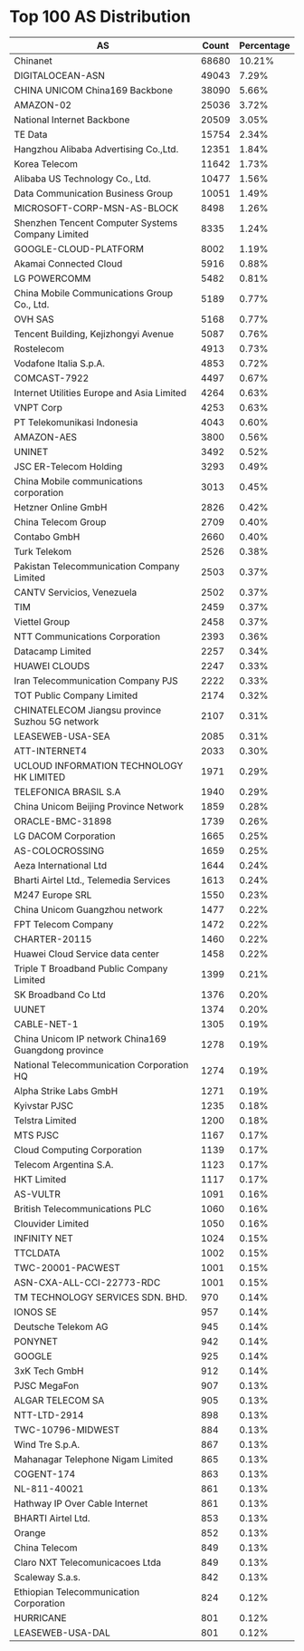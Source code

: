 # Top 100 AS Distribution
| AS | Count | Percentage |
|----|----|----|
| Chinanet | 68680 | 10.21% |
| DIGITALOCEAN-ASN | 49043 | 7.29% |
| CHINA UNICOM China169 Backbone | 38090 | 5.66% |
| AMAZON-02 | 25036 | 3.72% |
| National Internet Backbone | 20509 | 3.05% |
| TE Data | 15754 | 2.34% |
| Hangzhou Alibaba Advertising Co.,Ltd. | 12351 | 1.84% |
| Korea Telecom | 11642 | 1.73% |
| Alibaba US Technology Co., Ltd. | 10477 | 1.56% |
| Data Communication Business Group | 10051 | 1.49% |
| MICROSOFT-CORP-MSN-AS-BLOCK | 8498 | 1.26% |
| Shenzhen Tencent Computer Systems Company Limited | 8335 | 1.24% |
| GOOGLE-CLOUD-PLATFORM | 8002 | 1.19% |
| Akamai Connected Cloud | 5916 | 0.88% |
| LG POWERCOMM | 5482 | 0.81% |
| China Mobile Communications Group Co., Ltd. | 5189 | 0.77% |
| OVH SAS | 5168 | 0.77% |
| Tencent Building, Kejizhongyi Avenue | 5087 | 0.76% |
| Rostelecom | 4913 | 0.73% |
| Vodafone Italia S.p.A. | 4853 | 0.72% |
| COMCAST-7922 | 4497 | 0.67% |
| Internet Utilities Europe and Asia Limited | 4264 | 0.63% |
| VNPT Corp | 4253 | 0.63% |
| PT Telekomunikasi Indonesia | 4043 | 0.60% |
| AMAZON-AES | 3800 | 0.56% |
| UNINET | 3492 | 0.52% |
| JSC ER-Telecom Holding | 3293 | 0.49% |
| China Mobile communications corporation | 3013 | 0.45% |
| Hetzner Online GmbH | 2826 | 0.42% |
| China Telecom Group | 2709 | 0.40% |
| Contabo GmbH | 2660 | 0.40% |
| Turk Telekom | 2526 | 0.38% |
| Pakistan Telecommunication Company Limited | 2503 | 0.37% |
| CANTV Servicios, Venezuela | 2502 | 0.37% |
| TIM | 2459 | 0.37% |
| Viettel Group | 2458 | 0.37% |
| NTT Communications Corporation | 2393 | 0.36% |
| Datacamp Limited | 2257 | 0.34% |
| HUAWEI CLOUDS | 2247 | 0.33% |
| Iran Telecommunication Company PJS | 2222 | 0.33% |
| TOT Public Company Limited | 2174 | 0.32% |
| CHINATELECOM Jiangsu province Suzhou 5G network | 2107 | 0.31% |
| LEASEWEB-USA-SEA | 2085 | 0.31% |
| ATT-INTERNET4 | 2033 | 0.30% |
| UCLOUD INFORMATION TECHNOLOGY HK LIMITED | 1971 | 0.29% |
| TELEFONICA BRASIL S.A | 1940 | 0.29% |
| China Unicom Beijing Province Network | 1859 | 0.28% |
| ORACLE-BMC-31898 | 1739 | 0.26% |
| LG DACOM Corporation | 1665 | 0.25% |
| AS-COLOCROSSING | 1659 | 0.25% |
| Aeza International Ltd | 1644 | 0.24% |
| Bharti Airtel Ltd., Telemedia Services | 1613 | 0.24% |
| M247 Europe SRL | 1550 | 0.23% |
| China Unicom Guangzhou network | 1477 | 0.22% |
| FPT Telecom Company | 1472 | 0.22% |
| CHARTER-20115 | 1460 | 0.22% |
| Huawei Cloud Service data center | 1458 | 0.22% |
| Triple T Broadband Public Company Limited | 1399 | 0.21% |
| SK Broadband Co Ltd | 1376 | 0.20% |
| UUNET | 1374 | 0.20% |
| CABLE-NET-1 | 1305 | 0.19% |
| China Unicom IP network China169 Guangdong province | 1278 | 0.19% |
| National Telecommunication Corporation HQ | 1274 | 0.19% |
| Alpha Strike Labs GmbH | 1271 | 0.19% |
| Kyivstar PJSC | 1235 | 0.18% |
| Telstra Limited | 1200 | 0.18% |
| MTS PJSC | 1167 | 0.17% |
| Cloud Computing Corporation | 1139 | 0.17% |
| Telecom Argentina S.A. | 1123 | 0.17% |
| HKT Limited | 1117 | 0.17% |
| AS-VULTR | 1091 | 0.16% |
| British Telecommunications PLC | 1060 | 0.16% |
| Clouvider Limited | 1050 | 0.16% |
| INFINITY NET | 1024 | 0.15% |
| TTCLDATA | 1002 | 0.15% |
| TWC-20001-PACWEST | 1001 | 0.15% |
| ASN-CXA-ALL-CCI-22773-RDC | 1001 | 0.15% |
| TM TECHNOLOGY SERVICES SDN. BHD. | 970 | 0.14% |
| IONOS SE | 957 | 0.14% |
| Deutsche Telekom AG | 945 | 0.14% |
| PONYNET | 942 | 0.14% |
| GOOGLE | 925 | 0.14% |
| 3xK Tech GmbH | 912 | 0.14% |
| PJSC MegaFon | 907 | 0.13% |
| ALGAR TELECOM SA | 905 | 0.13% |
| NTT-LTD-2914 | 898 | 0.13% |
| TWC-10796-MIDWEST | 884 | 0.13% |
| Wind Tre S.p.A. | 867 | 0.13% |
| Mahanagar Telephone Nigam Limited | 865 | 0.13% |
| COGENT-174 | 863 | 0.13% |
| NL-811-40021 | 861 | 0.13% |
| Hathway IP Over Cable Internet | 861 | 0.13% |
| BHARTI Airtel Ltd. | 853 | 0.13% |
| Orange | 852 | 0.13% |
| China Telecom | 849 | 0.13% |
| Claro NXT Telecomunicacoes Ltda | 849 | 0.13% |
| Scaleway S.a.s. | 842 | 0.13% |
| Ethiopian Telecommunication Corporation | 824 | 0.12% |
| HURRICANE | 801 | 0.12% |
| LEASEWEB-USA-DAL | 801 | 0.12% |
